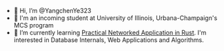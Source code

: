 - 👋 Hi, I’m @YangchenYe323
- 👀 I'm an incoming student at University of Illinois, Urbana-Champaign's MCS program
- 🌱 I’m currently learning [Practical Networked Application in Rust](https://github.com/pingcap/talent-plan/tree/master/courses/rust). I'm interested in Database Internals, Web Applications and Algorithms. 

<!-- [![Yangchen's GitHub stats](https://github-readme-stats.vercel.app/api?username=YangchenYe323&show_icons=true)](https://github.com/anuraghazra/github-readme-stats)[![Top Langs](https://github-readme-stats.vercel.app/api/top-langs/?username=YangchenYe323&exclude_repo=talent_plan,docproject,crud&langs_count=5&layout=compact)](https://github.com/anuraghazra/github-readme-stats)



<!---
YangchenYe323/YangchenYe323 is a ✨ special ✨ repository because its `README.md` (this file) appears on your GitHub profile.
You can click the Preview link to take a look at your changes.
--->
